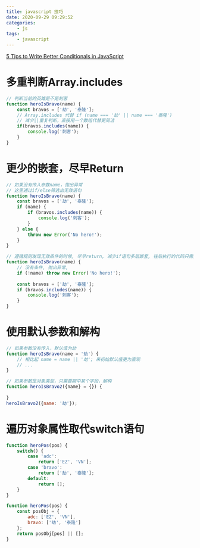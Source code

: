 ```yaml
---
title: javascript 技巧
date: 2020-09-29 09:29:52
categories:
    - js
tags:
    - javascript
---
```


[5 Tips to Write Better Conditionals in JavaScript](https://mp.weixin.qq.com/s/3dBg86oVpt1_bFTqUhP1YQ)

# 多重判断Array.includes

```javascript
// 判断当前的英雄是不是刺客
function heroIsBravo(name) {
    const bravos = ['劫', '泰隆'];
    // Array.includes 代替 if (name === '劫' || name === '泰隆')
    // 减少||重复判断，直接用一个数组代替更简洁
    if(bravos.includes(name)) {
        console.log('刺客');
    }
}
```

# 更少的嵌套，尽早Return

```javascript
// 如果没有传入参数name，抛出异常
// 这里通过if/else筛选出无效语句
function heroIsBravo(name) {
    const bravos = ['劫', '泰隆'];
    if (name) {
        if (bravos.includes(name)) {
            console.log('刺客');
        }
    } else {
        throw new Error('No hero!');
    }
}

// 遵循规则发现无效条件的时候, 尽早return, 减少if语句多层嵌套, 往后执行的代码只需处理正常情况，减少思考负担
function heroIsBravo(name) {
    // 没有条件, 抛出异常, 
    if (!name) throw new Error('No hero!');
    
    const bravos = ['劫', '泰隆'];
    if (bravos.includes(name)) {
        console.log('刺客');
    }
}
```

# 使用默认参数和解构

```javascript
// 如果参数没有传入，默认值为劫
function heroIsBravo(name = '劫') {
    // 相比起 name = name || '劫'; 来初始默认值更为直观
  	// ...
}

// 如果参数是对象类型，只需要期中某个字段，解构
function heroIsBravo2({name} = {}) {
    
}
heroIsBravo2({name: '劫'});
```

# 遍历对象属性取代switch语句

```javascript
function heroPos(pos) {
    switch() {
        case 'adc':
            return ['EZ', 'VN'];
        case 'bravo':
            return ['劫', '泰隆'];
        default:
            return [];
    }
}

function heroPos(pos) {
    const posObj = {
        adc: ['EZ', 'VN'],
        bravo: ['劫', '泰隆']
    };
    return posObj[pos] || [];
}
```